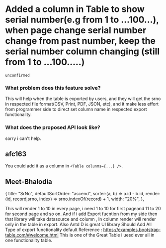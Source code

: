# Added a column in Table to show serial number(e.g from 1 to ...100...), when page change serial number change from past number, keep the serial number column changing (still from 1 to ...100.....)

`unconfirmed`

### What problem does this feature solve?

This will help when the table is exported by users, and they will get the srno in respected file format(CSV, Print, PDF, JSON, etc), and it make less effort from programmer side to direct set column name in respected export functionality.

### What does the proposed API look like?

sorry i can't help.

<!-- generated by ant-design-issue-helper. DO NOT REMOVE -->

## afc163

You could add it as a column in `<Table colunms={...} />`.

## Meet-Bhalodia

{
title: "SrNo",
defaultSortOrder: "ascend",
sorter:(a, b) => a.id - b.id,
render: (id, record,srno, index) => srno.indexOf(record) + 1,
width: "20%",
},

This will render 1 to 10 in every page, i need 1 to 10 for first pageand 11 to 20 for second page and so on.
And if i add Export fucntion from my side then that library will take datasource and column , In column render will render only in the table in export.
Also Antd D is great UI library Should Add All Type of export functionality default
Reference : https://examples.bootstrap-table.com/#welcome.html
This is one of the Great Table i uesd ever all in one functionality table.

